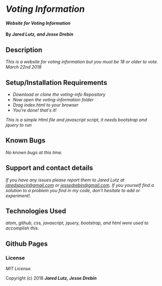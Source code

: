 # _Voting Information_

#### _Website for Voting Information_

#### By _**Jared Lutz, and Jesse Drebin**_

## Description

_This is a website for voting information but you must be 18 or older to vote. March 22nd 2018_

## Setup/Installation Requirements

* _Download or clone the voting-info Repository_
* _Now open the voting-information folder_
* _Drag index.html to your browser_
* _You're done! that's it!_

_This is a simple Html file and javascript script, it needs bootstrap and jquery to run_

## Known Bugs

_No known bugs at this time._

## Support and contact details

_If you have any issues please report them to Jared Lutz at jaredspecjr@gmail.com or jessedrebin@gmail.com. If you yourself find a solution to a problem you find in my code, don't hesitate to add or experiment!._

## Technologies Used

_atom, github, css, javascript, jquery, bootstrap, and html were used to accomplish this._

## Github Pages


### License

*MIT License.*

Copyright (c) 2018 **_Jared Lutz, Jesse Drebin_**
